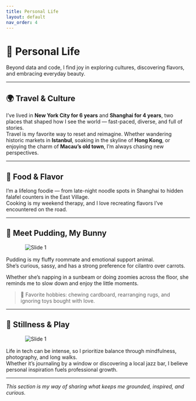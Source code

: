 ```yaml
---
title: Personal Life
layout: default
nav_order: 4
---
```


# 🌱 Personal Life

Beyond data and code, I find joy in exploring cultures, discovering flavors, and embracing everyday beauty.

---

## 🌍 Travel & Culture

I’ve lived in **New York City for 6 years** and **Shanghai for 4 years**, two places that shaped how I see the world — fast-paced, diverse, and full of stories.  
Travel is my favorite way to reset and reimagine. Whether wandering historic markets in **Istanbul**, soaking in the skyline of **Hong Kong**, or enjoying the charm of **Macau’s old town**, I’m always chasing new perspectives.

---

## 🍜 Food & Flavor

I’m a lifelong foodie — from late-night noodle spots in Shanghai to hidden falafel counters in the East Village.  
Cooking is my weekend therapy, and I love recreating flavors I’ve encountered on the road.

---

## 🐇 Meet Pudding, My Bunny

<img src="/serenaintech/assets/images/rabbit.png" alt="Slide 1"
style="max-width: 400px; height: auto; display: block; margin: 1rem auto;" />
Pudding is my fluffy roommate and emotional support animal.  
She’s curious, sassy, and has a strong preference for cilantro over carrots.

Whether she’s napping in a sunbeam or doing zoomies across the floor, she reminds me to slow down and enjoy the little moments.

> 🐾 Favorite hobbies: chewing cardboard, rearranging rugs, and ignoring toys bought with love.

---

## 🧘 Stillness & Play
<img src="/serenaintech/assets/images/yoga.png" alt="Slide 1"
style="max-width: 400px; height: auto; display: block; margin: 1rem auto;" />

Life in tech can be intense, so I prioritize balance through mindfulness, photography, and long walks.  
Whether it’s journaling by a window or discovering a local jazz bar, I believe personal inspiration fuels professional growth.

---

_This section is my way of sharing what keeps me grounded, inspired, and curious._
